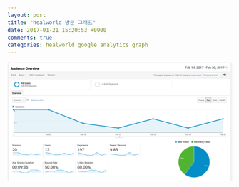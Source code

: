 ```yaml
---
layout: post
title: "healworld 방문 그래프"
date: 2017-01-21 15:20:53 +0900
comments: true
categories: healworld google analytics graph
---
```



![/images/healworld-ga-201702.png](/images/healworld-ga-201702.png)
